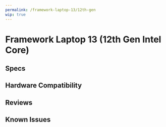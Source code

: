 ```yaml
---
permalink: /framework-laptop-13/12th-gen
wip: true
---
```

# Framework Laptop 13 (12th Gen Intel Core)

## Specs
## Hardware Compatibility
## Reviews
## Known Issues
